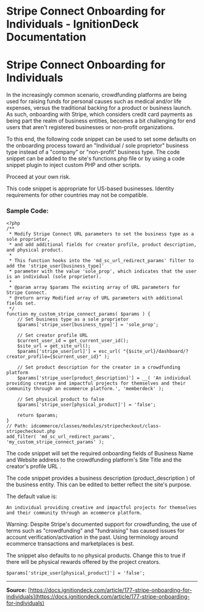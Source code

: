# Stripe Connect Onboarding for Individuals - IgnitionDeck Documentation

# Stripe Connect Onboarding for Individuals

[](javascript:window.print())
In the increasingly common scenario, crowdfunding platforms are being used for raising funds for personal causes such as medical and/or life expenses, versus the traditional backing for a product or business launch. As such, onboarding with Stripe, which considers credit card payments as being part the realm of business entities, becomes a bit challenging for end users that aren't registered businesses or non-profit organizations.

To this end, the following code snippet can be used to set some defaults on the onboarding process toward an "Individual / sole proprietor" business type instead of a "company" or "non-profit" business type. The code snippet can be added to the site's functions.php file or by using a code snippet plugin to inject custom PHP and other scripts.

Proceed at your own risk.

This code snippet is appropriate for US-based businesses. Identity requirements for other countries may not be compatible.

### Sample Code:

```
<?php
/**
 * Modify Stripe Connect URL parameters to set the business type as a sole proprietor, 
 * and add additional fields for creator profile, product description, and physical product.
 *
 * This function hooks into the 'md_sc_url_redirect_params' filter to add the 'stripe_user[business_type]'
 * parameter with the value 'sole_prop', which indicates that the user is an individual (sole proprietor).
 *
 * @param array $params The existing array of URL parameters for Stripe Connect.
 * @return array Modified array of URL parameters with additional fields set.
 */
function my_custom_stripe_connect_params( $params ) {
    // Set business type as a sole proprietor
    $params['stripe_user[business_type]'] = 'sole_prop';

    // Set creator profile URL
    $current_user_id = get_current_user_id();
    $site_url = get_site_url();
    $params['stripe_user[url]'] = esc_url( "{$site_url}/dashboard/?creator_profile={$current_user_id}" );

    // Set product description for the creator in a crowdfunding platform
    $params['stripe_user[product_description]'] = __( 'An individual providing creative and impactful projects for themselves and their community through an ecommerce platform.', 'memberdeck' );

    // Set physical product to false
    $params['stripe_user[physical_product]'] = 'false';

    return $params;
}
// Path: idcommerce/classes/modules/stripecheckout/class-stripecheckout.php
add_filter( 'md_sc_url_redirect_params', 'my_custom_stripe_connect_params' );
```

The code snippet will set the required onboarding fields of Business Name and Website address to the crowdfunding platform's Site Title and the creator's profile URL .

The code snippet provides a business description (product_description ) of the business entity. This can be edited to better reflect the site's purpose.

The default value is:

```
An individual providing creative and impactful projects for themselves and their community through an ecommerce platform.
```

Warning: Despite Stripe's documented support for crowdfunding, the use of terms such as "crowdfunding" and "fundraising" has caused issues for account verification/activation in the past. Using terminology around ecommerce transactions and marketplaces is best.

The snippet also defaults to no physical products. Change this to true if there will be physical rewards offered by the project creators.

```
$params['stripe_user[physical_product]'] = 'false';
```



---
**Source:** [https://docs.ignitiondeck.com/article/177-stripe-onboarding-for-individuals](https://docs.ignitiondeck.com/article/177-stripe-onboarding-for-individuals)
